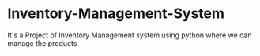 # Inventory-Management-System
It's a Project of Inventory Management system using python where we can manage the products

